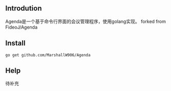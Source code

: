 ## Introdution
Agenda是一个基于命令行界面的会议管理程序，使用golang实现。
forked from FideoJ/Agenda
## Install
```
go get github.com/MarshallW906/Agenda
```
## Help
待补充
